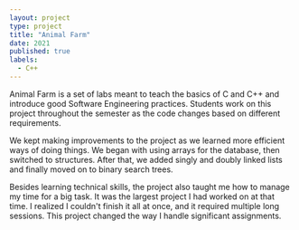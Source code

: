 ```yaml
---
layout: project
type: project
title: "Animal Farm"
date: 2021
published: true
labels:
  - C++
---
```



Animal Farm is a set of labs meant to teach the basics of C and C++ and introduce good Software Engineering practices. Students work on this project throughout the semester as the code changes based on different requirements.

We kept making improvements to the project as we learned more efficient ways of doing things. We began with using arrays for the database, then switched to structures. After that, we added singly and doubly linked lists and finally moved on to binary search trees.

Besides learning technical skills, the project also taught me how to manage my time for a big task. It was the largest project I had worked on at that time. I realized I couldn't finish it all at once, and it required multiple long sessions. This project changed the way I handle significant assignments.
